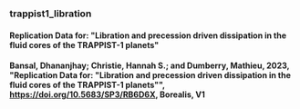### trappist1_libration
#### Replication Data for: "Libration and precession driven dissipation in the fluid cores of the TRAPPIST-1 planets"
#### Bansal, Dhananjhay; Christie, Hannah S.; and Dumberry, Mathieu, 2023, "Replication Data for: "Libration and precession driven dissipation in the fluid cores of the TRAPPIST-1 planets"", https://doi.org/10.5683/SP3/RB6D6X, Borealis, V1
